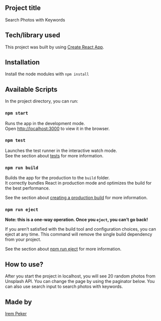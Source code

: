 ## Project title

Search Photos with Keywords

## Tech/library used

This project was built by using [Create React App](https://create-react-app.dev/).

## Installation

Install the node modules with `npm install`

## Available Scripts

In the project directory, you can run:

### `npm start`

Runs the app in the development mode.<br>
Open [http://localhost:3000](http://localhost:3000) to view it in the browser.

### `npm test`

Launches the test runner in the interactive watch mode.<br>
See the section about [tests](https://create-react-app.dev/docs/running-tests) for more information.

### `npm run build`

Builds the app for the production to the `build` folder.<br>
It correctly bundles React in production mode and optimizes the build for the best performance.

See the section about [creating a production build](https://create-react-app.dev/docs/production-build/) for more information.

### `npm run eject`

**Note: this is a one-way operation. Once you `eject`, you can’t go back!**

If you aren’t satisfied with the build tool and configuration choices, you can eject at any time. This command will remove the single build dependency from your project.<br>

See the section about [npm run eject](https://create-react-app.dev/docs/available-scripts/#npm-run-eject) for more information.<br>

## How to use?

After you start the project in localhost, you will see 20 random photos from Unsplash API. You can change the page by using the paginator below. You can also use search input to search photos with keywords.

## Made by

[Irem Peker](https://github.com/IremPeker)
